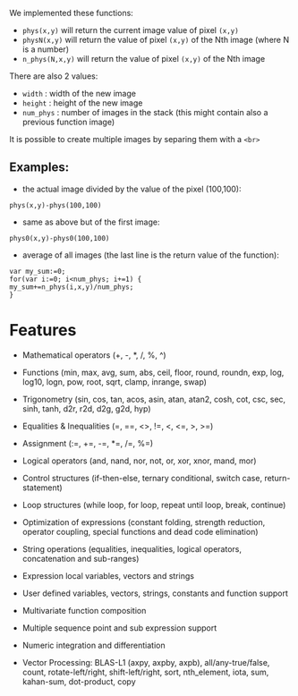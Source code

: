 We implemented these functions: 
 
 - `phys(x,y)` will return the current image value of pixel `(x,y)`
 - `physN(x,y)` will return the value of pixel `(x,y)` of the Nth image (where N is a number)
 - `n_phys(N,x,y)` will return the value of pixel `(x,y)` of the Nth image
 
There are also 2 values:

 - `width`    : width of the new image
 - `height`   : height of the new image
 - `num_phys` : number of images in the stack (this might contain also a previous function image)
 
It is possible to create multiple images by separing them with a `<br>`

Examples:
---------

 * the actual image divided by the value of the pixel (100,100):

```
phys(x,y)-phys(100,100)
```

 * same as above but of the first image:

```
phys0(x,y)-phys0(100,100)
```

 * average of all images (the last line is the return value of the function):

```
var my_sum:=0;
for(var i:=0; i<num_phys; i+=1) {
my_sum+=n_phys(i,x,y)/num_phys;
}
```




# Features

 * Mathematical operators (+, -, *, /, %, ^)
 
 * Functions (min, max, avg, sum, abs, ceil, floor, round, roundn, exp, log, log10, logn, pow, root, sqrt, clamp, inrange, swap)
 
 * Trigonometry (sin, cos, tan, acos, asin, atan, atan2, cosh, cot, csc, sec, sinh, tanh, d2r, r2d, d2g, g2d, hyp)
 
 * Equalities & Inequalities (=, ==, <>, !=, <, <=, >, >=)
 
 * Assignment (:=, +=, -=, *=, /=, %=)
 
 * Logical operators (and, nand, nor, not, or, xor, xnor, mand, mor)
 
 * Control structures (if-then-else, ternary conditional, switch case, return-statement)
 
 * Loop structures (while loop, for loop, repeat until loop, break, continue)
 
 * Optimization of expressions (constant folding, strength reduction, operator coupling, special functions and dead code elimination)
 
 * String operations (equalities, inequalities, logical operators, concatenation and sub-ranges)
 
 * Expression local variables, vectors and strings
 
 * User defined variables, vectors, strings, constants and function support
 
 * Multivariate function composition
 
 * Multiple sequence point and sub expression support
 
 * Numeric integration and differentiation
 
 * Vector Processing: BLAS-L1 (axpy, axpby, axpb), all/any-true/false, count, rotate-left/right, shift-left/right, sort, nth_element, iota, sum, kahan-sum, dot-product, copy

